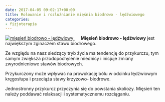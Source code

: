 ```yaml
---
date: 2017-04-05 09:02:17+00:00
title: Rolowanie i rozluźnianie mięśnia biodrowo - lędźwiowego
categories:
- fizjoterapia
---
```


[![mięsień biodrowo - lędźwiowy](http://fizjoterapia-rzeszow.com.pl/wp-content/uploads/2017/04/17629927_1798541377139654_2827982290786070218_n-300x163.jpg)
](http://fizjoterapia-rzeszow.com.pl/rolowanie-rozluznianie-miesnia-biodrowo-ledzwiowego/)     **Mięsień biodrowo - lędźwiowy** jest największym zginaczem stawu biodrowego.

Ze względu na nasz siedzący tryb życia ma tendencję do przykurczu, tym samym zwiększa przodopochylenie miednicy i inicjuje zmiany zwyrodnieniowe stawów biodrowych.

Przykurczony może wpływać na prowokację bólu w odcinku lędźwiowym kręgosłupa i przeciąża stawy krzyżowo- biodrowe.

Jednostronny przykurcz przyczynia się do powstania skoliozy. Mięsień ten należy poddawać relaksacji i systematycznemu rozciąganiu.


